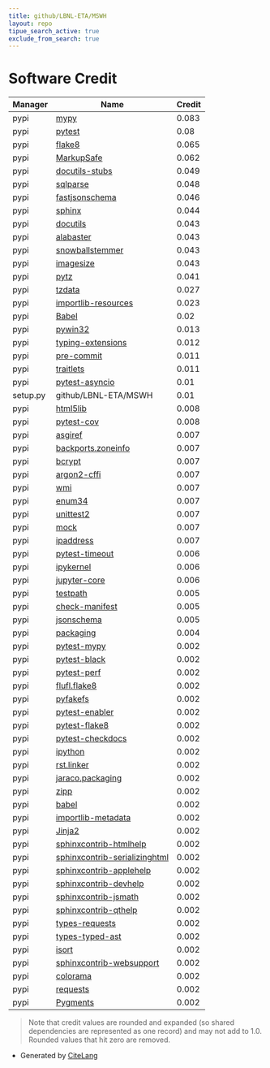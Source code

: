 ```yaml
---
title: github/LBNL-ETA/MSWH
layout: repo
tipue_search_active: true
exclude_from_search: true
---
```

# Software Credit

|Manager|Name|Credit|
|-------|----|------|
|pypi|[mypy](https://pypi.org/project/mypy)|0.083|
|pypi|[pytest](https://pypi.org/project/pytest)|0.08|
|pypi|[flake8](https://pypi.org/project/flake8)|0.065|
|pypi|[MarkupSafe](https://palletsprojects.com/p/markupsafe/)|0.062|
|pypi|[docutils-stubs](https://pypi.org/project/docutils-stubs)|0.049|
|pypi|[sqlparse](https://github.com/andialbrecht/sqlparse)|0.048|
|pypi|[fastjsonschema](https://github.com/seznam/python-fastjsonschema)|0.046|
|pypi|[sphinx](https://www.sphinx-doc.org/)|0.044|
|pypi|[docutils](http://docutils.sourceforge.net/)|0.043|
|pypi|[alabaster](https://alabaster.readthedocs.io)|0.043|
|pypi|[snowballstemmer](https://github.com/snowballstem/snowball)|0.043|
|pypi|[imagesize](https://github.com/shibukawa/imagesize_py)|0.043|
|pypi|[pytz](https://pypi.org/project/pytz)|0.041|
|pypi|[tzdata](https://pypi.org/project/tzdata)|0.027|
|pypi|[importlib-resources](https://pypi.org/project/importlib-resources)|0.023|
|pypi|[Babel](https://pypi.org/project/Babel)|0.02|
|pypi|[pywin32](https://pypi.org/project/pywin32)|0.013|
|pypi|[typing-extensions](https://pypi.org/project/typing-extensions)|0.012|
|pypi|[pre-commit](https://pypi.org/project/pre-commit)|0.011|
|pypi|[traitlets](https://pypi.org/project/traitlets)|0.011|
|pypi|[pytest-asyncio](https://pypi.org/project/pytest-asyncio)|0.01|
|setup.py|github/LBNL-ETA/MSWH|0.01|
|pypi|[html5lib](https://pypi.org/project/html5lib)|0.008|
|pypi|[pytest-cov](https://pypi.org/project/pytest-cov)|0.008|
|pypi|[asgiref](https://github.com/django/asgiref/)|0.007|
|pypi|[backports.zoneinfo](https://github.com/pganssle/zoneinfo)|0.007|
|pypi|[bcrypt](https://github.com/pyca/bcrypt/)|0.007|
|pypi|[argon2-cffi](https://argon2-cffi.readthedocs.io/)|0.007|
|pypi|[wmi](https://pypi.org/project/wmi)|0.007|
|pypi|[enum34](https://pypi.org/project/enum34)|0.007|
|pypi|[unittest2](https://pypi.org/project/unittest2)|0.007|
|pypi|[mock](https://pypi.org/project/mock)|0.007|
|pypi|[ipaddress](https://pypi.org/project/ipaddress)|0.007|
|pypi|[pytest-timeout](https://pypi.org/project/pytest-timeout)|0.006|
|pypi|[ipykernel](https://pypi.org/project/ipykernel)|0.006|
|pypi|[jupyter-core](https://jupyter.org)|0.006|
|pypi|[testpath](https://pypi.org/project/testpath)|0.005|
|pypi|[check-manifest](https://pypi.org/project/check-manifest)|0.005|
|pypi|[jsonschema](https://pypi.org/project/jsonschema)|0.005|
|pypi|[packaging](https://pypi.org/project/packaging)|0.004|
|pypi|[pytest-mypy](https://pypi.org/project/pytest-mypy)|0.002|
|pypi|[pytest-black](https://pypi.org/project/pytest-black)|0.002|
|pypi|[pytest-perf](https://pypi.org/project/pytest-perf)|0.002|
|pypi|[flufl.flake8](https://pypi.org/project/flufl.flake8)|0.002|
|pypi|[pyfakefs](https://pypi.org/project/pyfakefs)|0.002|
|pypi|[pytest-enabler](https://pypi.org/project/pytest-enabler)|0.002|
|pypi|[pytest-flake8](https://pypi.org/project/pytest-flake8)|0.002|
|pypi|[pytest-checkdocs](https://pypi.org/project/pytest-checkdocs)|0.002|
|pypi|[ipython](https://pypi.org/project/ipython)|0.002|
|pypi|[rst.linker](https://pypi.org/project/rst.linker)|0.002|
|pypi|[jaraco.packaging](https://pypi.org/project/jaraco.packaging)|0.002|
|pypi|[zipp](https://pypi.org/project/zipp)|0.002|
|pypi|[babel](https://babel.pocoo.org/)|0.002|
|pypi|[importlib-metadata](https://github.com/python/importlib_metadata)|0.002|
|pypi|[Jinja2](https://palletsprojects.com/p/jinja/)|0.002|
|pypi|[sphinxcontrib-htmlhelp](http://sphinx-doc.org/)|0.002|
|pypi|[sphinxcontrib-serializinghtml](http://sphinx-doc.org/)|0.002|
|pypi|[sphinxcontrib-applehelp](http://sphinx-doc.org/)|0.002|
|pypi|[sphinxcontrib-devhelp](http://sphinx-doc.org/)|0.002|
|pypi|[sphinxcontrib-jsmath](http://sphinx-doc.org/)|0.002|
|pypi|[sphinxcontrib-qthelp](http://sphinx-doc.org/)|0.002|
|pypi|[types-requests](https://pypi.org/project/types-requests)|0.002|
|pypi|[types-typed-ast](https://pypi.org/project/types-typed-ast)|0.002|
|pypi|[isort](https://pypi.org/project/isort)|0.002|
|pypi|[sphinxcontrib-websupport](https://pypi.org/project/sphinxcontrib-websupport)|0.002|
|pypi|[colorama](https://pypi.org/project/colorama)|0.002|
|pypi|[requests](https://pypi.org/project/requests)|0.002|
|pypi|[Pygments](https://pypi.org/project/Pygments)|0.002|


> Note that credit values are rounded and expanded (so shared dependencies are represented as one record) and may not add to 1.0. Rounded values that hit zero are removed.


- Generated by [CiteLang](https://github.com/vsoch/citelang)

